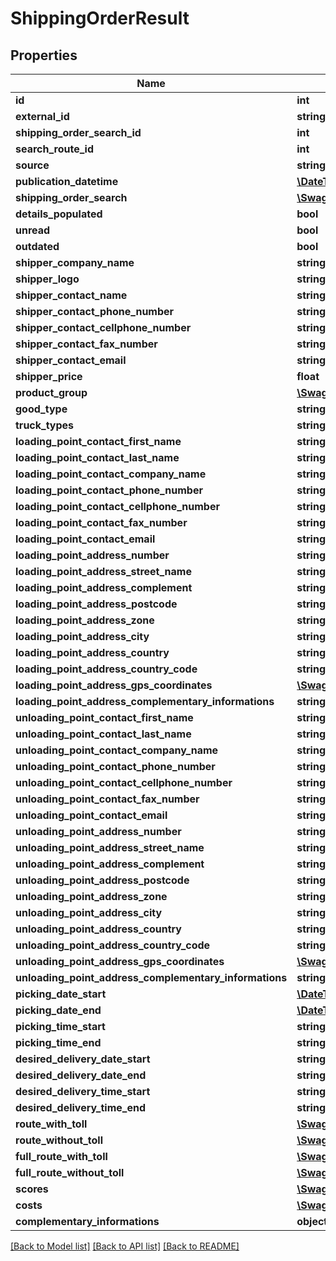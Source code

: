 # ShippingOrderResult

## Properties
Name | Type | Description | Notes
------------ | ------------- | ------------- | -------------
**id** | **int** |  | [optional] 
**external_id** | **string** |  | [optional] 
**shipping_order_search_id** | **int** |  | [optional] 
**search_route_id** | **int** |  | [optional] 
**source** | **string** |  | [optional] 
**publication_datetime** | [**\DateTime**](\DateTime.md) |  | [optional] 
**shipping_order_search** | [**\Swagger\Client\Model\ShippingOrderSearch**](ShippingOrderSearch.md) |  | [optional] 
**details_populated** | **bool** |  | [optional] 
**unread** | **bool** |  | [optional] 
**outdated** | **bool** |  | [optional] 
**shipper_company_name** | **string** |  | [optional] 
**shipper_logo** | **string** |  | [optional] 
**shipper_contact_name** | **string** |  | [optional] 
**shipper_contact_phone_number** | **string** |  | [optional] 
**shipper_contact_cellphone_number** | **string** |  | [optional] 
**shipper_contact_fax_number** | **string** |  | [optional] 
**shipper_contact_email** | **string** |  | [optional] 
**shipper_price** | **float** |  | [optional] 
**product_group** | [**\Swagger\Client\Model\ProductGroup**](ProductGroup.md) |  | [optional] 
**good_type** | **string** |  | [optional] 
**truck_types** | **string[]** |  | [optional] 
**loading_point_contact_first_name** | **string** |  | [optional] 
**loading_point_contact_last_name** | **string** |  | [optional] 
**loading_point_contact_company_name** | **string** |  | [optional] 
**loading_point_contact_phone_number** | **string** |  | [optional] 
**loading_point_contact_cellphone_number** | **string** |  | [optional] 
**loading_point_contact_fax_number** | **string** |  | [optional] 
**loading_point_contact_email** | **string** |  | [optional] 
**loading_point_address_number** | **string** |  | [optional] 
**loading_point_address_street_name** | **string** |  | [optional] 
**loading_point_address_complement** | **string** |  | [optional] 
**loading_point_address_postcode** | **string** |  | [optional] 
**loading_point_address_zone** | **string** |  | [optional] 
**loading_point_address_city** | **string** |  | [optional] 
**loading_point_address_country** | **string** |  | [optional] 
**loading_point_address_country_code** | **string** |  | [optional] 
**loading_point_address_gps_coordinates** | [**\Swagger\Client\Model\GeoJsonPoint**](GeoJsonPoint.md) |  | [optional] 
**loading_point_address_complementary_informations** | **string** |  | [optional] 
**unloading_point_contact_first_name** | **string** |  | [optional] 
**unloading_point_contact_last_name** | **string** |  | [optional] 
**unloading_point_contact_company_name** | **string** |  | [optional] 
**unloading_point_contact_phone_number** | **string** |  | [optional] 
**unloading_point_contact_cellphone_number** | **string** |  | [optional] 
**unloading_point_contact_fax_number** | **string** |  | [optional] 
**unloading_point_contact_email** | **string** |  | [optional] 
**unloading_point_address_number** | **string** |  | [optional] 
**unloading_point_address_street_name** | **string** |  | [optional] 
**unloading_point_address_complement** | **string** |  | [optional] 
**unloading_point_address_postcode** | **string** |  | [optional] 
**unloading_point_address_zone** | **string** |  | [optional] 
**unloading_point_address_city** | **string** |  | [optional] 
**unloading_point_address_country** | **string** |  | [optional] 
**unloading_point_address_country_code** | **string** |  | [optional] 
**unloading_point_address_gps_coordinates** | [**\Swagger\Client\Model\GeoJsonPoint**](GeoJsonPoint.md) |  | [optional] 
**unloading_point_address_complementary_informations** | **string** |  | [optional] 
**picking_date_start** | [**\DateTime**](\DateTime.md) |  | [optional] 
**picking_date_end** | [**\DateTime**](\DateTime.md) |  | [optional] 
**picking_time_start** | **string** |  | [optional] 
**picking_time_end** | **string** |  | [optional] 
**desired_delivery_date_start** | **string** |  | [optional] 
**desired_delivery_date_end** | **string** |  | [optional] 
**desired_delivery_time_start** | **string** |  | [optional] 
**desired_delivery_time_end** | **string** |  | [optional] 
**route_with_toll** | [**\Swagger\Client\Model\Route**](Route.md) |  | [optional] 
**route_without_toll** | [**\Swagger\Client\Model\Route**](Route.md) |  | [optional] 
**full_route_with_toll** | [**\Swagger\Client\Model\Route**](Route.md) |  | [optional] 
**full_route_without_toll** | [**\Swagger\Client\Model\Route**](Route.md) |  | [optional] 
**scores** | [**\Swagger\Client\Model\Score**](Score.md) |  | [optional] 
**costs** | [**\Swagger\Client\Model\ResultCosts**](ResultCosts.md) |  | [optional] 
**complementary_informations** | **object** |  | [optional] 

[[Back to Model list]](../README.md#documentation-for-models) [[Back to API list]](../README.md#documentation-for-api-endpoints) [[Back to README]](../README.md)


